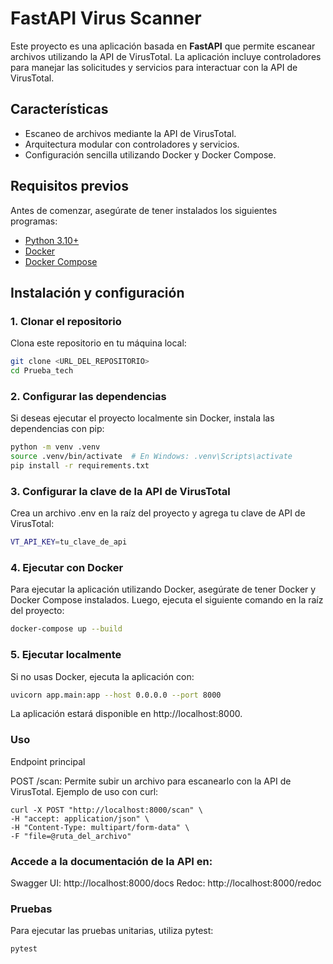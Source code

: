 # FastAPI Virus Scanner

Este proyecto es una aplicación basada en **FastAPI** que permite escanear archivos utilizando la API de VirusTotal. La aplicación incluye controladores para manejar las solicitudes y servicios para interactuar con la API de VirusTotal.

## Características

- Escaneo de archivos mediante la API de VirusTotal.
- Arquitectura modular con controladores y servicios.
- Configuración sencilla utilizando Docker y Docker Compose.

## Requisitos previos

Antes de comenzar, asegúrate de tener instalados los siguientes programas:

- [Python 3.10+](https://www.python.org/downloads/)
- [Docker](https://www.docker.com/)
- [Docker Compose](https://docs.docker.com/compose/)

## Instalación y configuración

### 1. Clonar el repositorio

Clona este repositorio en tu máquina local:

``` bash
git clone <URL_DEL_REPOSITORIO>
cd Prueba_tech
```

### 2. Configurar las dependencias
Si deseas ejecutar el proyecto localmente sin Docker, instala las dependencias con pip:

``` bash
python -m venv .venv
source .venv/bin/activate  # En Windows: .venv\Scripts\activate
pip install -r requirements.txt
```
### 3. Configurar la clave de la API de VirusTotal
Crea un archivo .env en la raíz del proyecto y agrega tu clave de API de VirusTotal:

``` bash
VT_API_KEY=tu_clave_de_api
```
### 4. Ejecutar con Docker
Para ejecutar la aplicación utilizando Docker, asegúrate de tener Docker y Docker Compose instalados. Luego, ejecuta el siguiente comando en la raíz del proyecto:

``` bash
docker-compose up --build
```

### 5. Ejecutar localmente
Si no usas Docker, ejecuta la aplicación con:

``` bash
uvicorn app.main:app --host 0.0.0.0 --port 8000
```

La aplicación estará disponible en http://localhost:8000.


### Uso
Endpoint principal

POST /scan: Permite subir un archivo para escanearlo con la API de VirusTotal.
Ejemplo de uso con curl:

```bash'
curl -X POST "http://localhost:8000/scan" \
-H "accept: application/json" \
-H "Content-Type: multipart/form-data" \
-F "file=@ruta_del_archivo"
```


### Accede a la documentación de la API en:


Swagger UI: http://localhost:8000/docs
Redoc: http://localhost:8000/redoc

### Pruebas
Para ejecutar las pruebas unitarias, utiliza pytest:
```bash
pytest
```